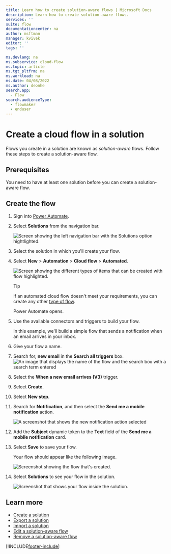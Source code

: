 ```yaml
---
title: Learn how to create solution-aware flows | Microsoft Docs
description: Learn how to create solution-aware flows.
services: ''
suite: flow
documentationcenter: na
author: msftman
manager: kvivek
editor: ''
tags: ''

ms.devlang: na
ms.subservice: cloud-flow
ms.topic: article
ms.tgt_pltfrm: na
ms.workload: na
ms.date: 04/08/2022
ms.author: deonhe
search.app: 
  - Flow
search.audienceType: 
  - flowmaker
  - enduser
---
```


# Create a cloud flow in a solution

Flows you create in a solution are known as *solution-aware* flows. Follow these steps to create a solution-aware flow.

## Prerequisites

You need to have at least one solution before you can create a solution-aware flow.

## Create the flow

1. Sign into [Power Automate](https://flow.microsoft.com).
1. Select **Solutions** from the navigation bar.

   ![Screen showing the left navigation bar with the Solutions option hightlighted.](./media/create-flow-solution/select-solutions-from-left-nav.png)

1. Select the solution in which you'll create your flow.

1. Select **New** > **Automation** > **Cloud flow** > **Automated**.

   ![Screen showing the different types of items that can be created with flow highlighted.](./media/create-flow-solution/select-new-flow.png)

   >[!TIP]
   >If an automated cloud flow doesn't meet your requirements, you can create any other [type of flow](./flow-types.md).

   Power Automate opens.

1. Use the available connectors and triggers to build your flow.

   In this example, we'll build a simple flow that sends a notification when an email arrives in your inbox.
1. Give your flow a name.
1. Search for, **new email** in the **Search all triggers** box.
   ![An image that displays the name of the flow and the search box with a search term entered](./media/create-flow-solution/search-trigger.png)
1. Select the **When a new email arrives (V3)** trigger.
1. Select **Create**.
1. Select **New step**.
1. Search for **Notification**, and then select the **Send me a mobile notification** action.

   ![A screenshot that shows the new notification action selected](./media/create-flow-solution/new-notification.png)

1. Add the **Subject** dynamic token to the **Text** field of the **Send me a mobile notification** card.
1. Select **Save** to save your flow.

   Your flow should appear like the following image.

   ![Screenshot showing the flow that's created.](./media/create-flow-solution/new-email-notification-flow.png)

1. Select **Solutions** to see your flow in the solution.

   ![Screenshot that shows your flow inside the solution.](./media/create-flow-solution/new-flow-inside-solution.png)

## Learn more

* [Create a solution](./overview-solution-flows.md)
* [Export a solution](./export-flow-solution.md)
* [Import a solution](./import-flow-solution.md)
* [Edit a solution-aware flow](./edit-solution-aware-flow.md)
* [Remove a solution-aware flow](./remove-solution-aware-flow.md)

[!INCLUDE[footer-include](includes/footer-banner.md)]